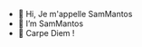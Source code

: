- 👋 Hi, Je m'appelle SamMantos
- 👑 I’m SamMantos
- 🧐 Carpe Diem !
<!---
wawjswt/wawjswt is a ✨ special ✨ repository because its `README.md` (this file) appears on your GitHub profile.
You can click the Preview link to take a look at your changes.
--->
